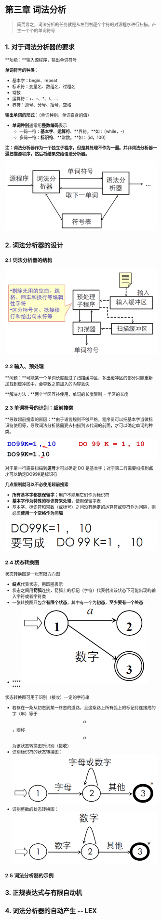# 第三章 词法分析

> 简而言之，词法分析的任务就是从左到右逐个字符的对源程序进行扫描，产生一个个的单词符号

## 1. 对于词法分析器的要求

**功能：**输入源程序，输出单词符号

**单词符号的种类：**

* 基本字：begin、repeat
* 标识符：变量名、数组名、过程名
* 常数
* 运算符：+、-、\*、/、...
* 界符：逗号、分号、括号、空格

**输出单词的形式：**（单词种别，单词自身的值）

* **单词种别**通常用**整数编码**表示
  * 一码一符：**基本字**、**运算符**、**界符。**如：（while，-）
  * 多码一符：**标识符**、**常数。**如：（id，100）

**注：词法分析器作为一个独立子程序，但是其处理不作为一遍。并非词法分析器一遍扫描源程序，然后将结果交给语法分析器。**

![](.gitbook/assets/image%20%2811%29.png)

## 2. 词法分析器的设计

### **2.1 词法分析器的结构**

![&#x8BCD;&#x6CD5;&#x5206;&#x6790;&#x5668;&#x7684;&#x7ED3;&#x6784;](.gitbook/assets/image%20%2818%29.png)

### **2.2 输入、预处理**

**问题：**可能某一个单词长度超过了扫描缓冲区，多出缓冲区的部分只能重新加载到缓冲区中，会导致之前加入的内容丢失

**解决方法：**两个半区互补使用，单词的长度限制  = 半区的长度

### 2.3 单词符号的识别：超前搜索

**导致超前搜索的原因：**由于语言规则不够严格，程序员可以把基本字当做标识符使用等，导致词法分析器需要去扫描到该代词的前面，才可以确定单词的种类。

![](.gitbook/assets/image%20%2817%29.png)

对于第一行需要扫描到**逗号**才可以确定 DO 是基本字；对于第二行需要扫描到**点**才可以确定DO99K是标识符

**几点限制就可以不必使用超前搜索**

* **所有基本字都是保留字**；用户不能用它们作为标识符
* **基本字作为特殊的标识符来处理**，使用保留字表
* 基本字、标识符和常数（或标号）之间没有确定的运算符或界符作为间隔，则必须**使用一个空格作为间隔**

![](.gitbook/assets/image%20%2816%29.png)

### 2.4 状态转换图

状态转换图是一张有限方向图

* **结点**代表状态，用圆圈表示
* 状态之间用**箭弧**连接，箭弧上的标记（字符）代表射出该状态下可能出现的输入字符或者字符类
* 一张转换图只包含**有限个状态**，其中有一个为**初态**，**至少要有一个终态**
* \*\*\*\*![](.gitbook/assets/image%20%2815%29.png) ****

状态转换图可用于识别（接收）一定的字符串

* 若存在一条从初态到某一终态的道路，且这条路上所有弧上的标记付连接成的字（串）等于 $$\alpha$$ ，则称 $$\alpha$$ 为该状态转换图所识别（接收）
* 识别标识符的状态转换图：![](.gitbook/assets/image%20%2821%29.png) 
* 识别整数的状态转换图：![](.gitbook/assets/image%20%2812%29.png) 

### 2.5 词法分析器的示例

## 3. 正规表达式与有限自动机

## 4. 词法分析器的自动产生 -- LEX 

